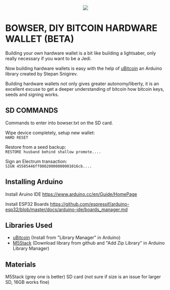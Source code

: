 

  <p align="center">
<img src="https://i.imgur.com/PJXob0B.png" />
</p>

<h1>BOWSER, DIY BITCOIN HARDWARE WALLET (BETA)</h1>

Building your own hardware wallet is a bit like building a lightsaber, only really necessary if you want to be a Jedi.

Now building hardware wallets is easy with the help of <a href="https://github.com/micro-bitcoin/uBitcoin">uBitcoin</a> an Arduino library created by Stepan Snigirev.

Building hardware wallets not only gives greater autonomy/liberty, it is an excellent excuse to get a deeper understanding of bitcoin how bitcoin keys, seeds and signing works.

## SD COMMANDS

Commands to enter into bowser.txt on the SD card.

Wipe device completely, setup new wallet:<br/>
```HARD RESET```

Restore from a seed backup:<br/>
```RESTORE husband behind shallow promote....```
    
Sign an Electrum transaction:<br/>
```SIGN 45505446ff00020000000001016cb....```

## Installing Arduino
Install Aruino IDE
https://www.arduino.cc/en/Guide/HomePage

Install ESP32 Boards
https://github.com/espressif/arduino-esp32/blob/master/docs/arduino-ide/boards_manager.md

## Libraries Used
- <a href="https://github.com/micro-bitcoin/uBitcoin">uBitcoin</a> (Install from "Library Manager" in Arduino)
- <a href="https://github.com/m5stack/M5Stack">M5Stack</a> (Download library from github and "Add Zip Library" in Arduino Library Manager) 

## Materials
M5Stack (grey one is better) 
SD card (not sure if size is an issue for larger SD, 16GB works fine) 


